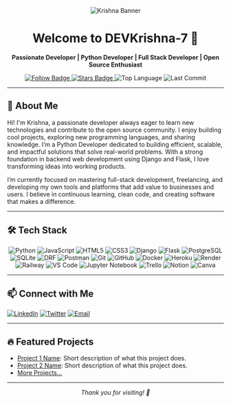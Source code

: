 <!--
**DEVKrishna-7/DEVKrishna-7** is a ✨ _special_ ✨ repository because its `README.md` (this file) appears on your GitHub profile.

Here are some ideas to get you started:

- 🔭 I’m currently working on ...
- 🌱 I’m currently learning ...
- 👯 I’m looking to collaborate on ...
- 🤔 I’m looking for help with ...
- 💬 Ask me about ...
- 📫 How to reach me: ...
- 😄 Pronouns: ...
- ⚡ Fun fact: ...
-->
<!-- Professional & Simple Banner -->
<p align="center">
  <img https:"https://www.canva.com/design/DAGuD-nfaZc/KYtkqPPIvOMnia3fzsG4vw/edit?utm_content=DAGuD-nfaZc&utm_campaign=designshare&utm_medium=link2&utm_source=sharebutton" alt="Krishna Banner"/>
</p>

<h1 align="center">Welcome to DEVKrishna-7 🚀</h1>

<p align="center">
  <b>Passionate Developer | Python Developer | Full Stack Developer | Open Source Enthusiast </b>
</p>

<!-- Badges -->
<p align="center">
  <a href="https://github.com/DEVKrishna-7">
    <img src="https://img.shields.io/github/followers/DEVKrishna-7?label=Follow&style=social" alt="Follow Badge"/>
  </a>
  <a href="https://github.com/DEVKrishna-7/DEVKrishna-7/stargazers">
    <img src="https://img.shields.io/github/stars/DEVKrishna-7/DEVKrishna-7?style=social" alt="Stars Badge"/>
  </a>
  <img src="https://img.shields.io/github/languages/top/DEVKrishna-7/DEVKrishna-7?color=blue&style=flat-square" alt="Top Language"/>
  <img src="https://img.shields.io/github/last-commit/DEVKrishna-7/DEVKrishna-7?style=flat-square" alt="Last Commit"/>
</p>

---

## 👋 About Me

Hi! I'm Krishna, a passionate developer always eager to learn new technologies and contribute to the open source community. I enjoy building cool projects, exploring new programming languages, and sharing knowledge. I’m a Python Developer dedicated to building efficient, scalable, and impactful solutions that solve real-world problems. With a strong foundation in backend web development using Django and Flask, I love transforming ideas into working products.

I’m currently focused on mastering full-stack development, freelancing, and developing my own tools and platforms that add value to businesses and users. I believe in continuous learning, clean code, and creating software that makes a difference.

---

## 🛠️ Tech Stack

<div align="center">

  <!-- Languages -->
  <img src="https://img.shields.io/badge/-Python-3776AB?style=for-the-badge&logo=python&logoColor=white" alt="Python"/>
  <img src="https://img.shields.io/badge/-JavaScript-F7DF1E?style=for-the-badge&logo=javascript&logoColor=black" alt="JavaScript"/>
  <img src="https://img.shields.io/badge/-HTML5-E34F26?style=for-the-badge&logo=html5&logoColor=white" alt="HTML5"/>
  <img src="https://img.shields.io/badge/-CSS3-1572B6?style=for-the-badge&logo=css3&logoColor=white" alt="CSS3"/>

  <!-- Frameworks -->
  <img src="https://img.shields.io/badge/-Django-092E20?style=for-the-badge&logo=django&logoColor=white" alt="Django"/>
  <img src="https://img.shields.io/badge/-Flask-000000?style=for-the-badge&logo=flask&logoColor=white" alt="Flask"/>

  <!-- Databases -->
  <img src="https://img.shields.io/badge/-PostgreSQL-4169E1?style=for-the-badge&logo=postgresql&logoColor=white" alt="PostgreSQL"/>
  <img src="https://img.shields.io/badge/-SQLite-003B57?style=for-the-badge&logo=sqlite&logoColor=white" alt="SQLite"/>

  <!-- APIs and Tools -->
  <img src="https://img.shields.io/badge/-Django%20REST%20Framework-092E20?style=for-the-badge&logo=django&logoColor=white" alt="DRF"/>
  <img src="https://img.shields.io/badge/-Postman-FF6C37?style=for-the-badge&logo=postman&logoColor=white" alt="Postman"/>
  <img src="https://img.shields.io/badge/-Git-F05032?style=for-the-badge&logo=git&logoColor=white" alt="Git"/>
  <img src="https://img.shields.io/badge/-GitHub-181717?style=for-the-badge&logo=github&logoColor=white" alt="GitHub"/>
  <img src="https://img.shields.io/badge/-Docker-2496ED?style=for-the-badge&logo=docker&logoColor=white" alt="Docker"/>
  <img src="https://img.shields.io/badge/-Heroku-430098?style=for-the-badge&logo=heroku&logoColor=white" alt="Heroku"/>
  <img src="https://img.shields.io/badge/-Render-46E3B7?style=for-the-badge&logo=render&logoColor=white" alt="Render"/>
  <img src="https://img.shields.io/badge/-Railway-7752FF?style=for-the-badge&logo=railway&logoColor=white" alt="Railway"/>
  <img src="https://img.shields.io/badge/-VS%20Code-007ACC?style=for-the-badge&logo=visualstudiocode&logoColor=white" alt="VS Code"/>
  <img src="https://img.shields.io/badge/-Jupyter-FAFE3E?style=for-the-badge&logo=jupyter&logoColor=orange" alt="Jupyter Notebook"/>
  <img src="https://img.shields.io/badge/-Trello-0079BF?style=for-the-badge&logo=trello&logoColor=white" alt="Trello"/>
  <img src="https://img.shields.io/badge/-Notion-000000?style=for-the-badge&logo=notion&logoColor=white" alt="Notion"/>
  <img src="https://img.shields.io/badge/-Canva-00C4CC?style=for-the-badge&logo=canva&logoColor=white" alt="Canva"/>
</div>

---

## 📫 Connect with Me

[![LinkedIn](https://img.shields.io/badge/-LinkedIn-blue?style=flat&logo=linkedin)](https://www.linkedin.com/in/your-linkedin/)
[![Twitter](https://img.shields.io/badge/-Twitter-blue?style=flat&logo=twitter)](https://twitter.com/your-twitter)
[![Email](https://img.shields.io/badge/-Email-c14438?style=flat&logo=Gmail&logoColor=white)](mailto:your-email@example.com)

---

## 🔥 Featured Projects

- [Project 1 Name](https://github.com/DEVKrishna-7/project1): Short description of what this project does.
- [Project 2 Name](https://github.com/DEVKrishna-7/project2): Short description of what this project does.
- [More Projects...](https://github.com/DEVKrishna-7?tab=repositories)

---

<!-- Footer -->
<p align="center">
  <em>Thank you for visiting! 🚀</em>
</p>
